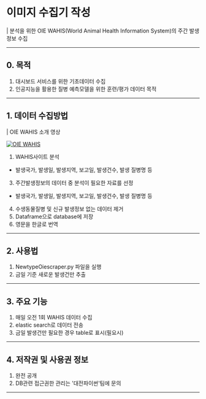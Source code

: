 # 이미지 수집기 작성

| 분석을 위한 OIE WAHIS(World Animal Health Information System)의 주간 발생정보 수집 


---
## 0. 목적
1. 대시보드 서비스를 위한 기초데이터 수집
2. 인공지능을 활용한 질병 예측모델을 위한 훈련/평가 데이터 목적
---

## 1. 데이터 수집방법
| OIE WAHIS 소개 영상

[![OIE WAHIS]( https://img.youtube.com/vi/kWV64ke6A18/0.jpg)](https://www.youtube.com/embed/kWV64ke6A18) 

1. WAHIS사이트 분석
  - 발생국가, 발생일, 발생지역, 보고일, 발생건수, 발생 질병명 등
3. 주간발생정보의 데이터 중 분석이 필요한 자료를 선정
  - 발생국가, 발생일, 발생지역, 보고일, 발생건수, 발생 질병명 등
4. 수생동물질병 및 신규 발생정보 없는 데이터 제거
5. Dataframe으로 database에 저장
6. 영문을 한글로 번역
---
## 2. 사용법
1. NewtypeOiescraper.py 파일을 실행
2. 금일 기준 새로운 발생건만 추출

---
## 3. 주요 기능
1. 매일 오전 1회 WAHIS 데이터 수집
2. elastic search로 데이터 전송
3. 금일 발생건만 필요한 경우 table로 표시(필요시)

---
## 4. 저작권 및 사용권 정보
1. 완전 공개
2. DB관련 접근권한 관리는 '대전파이썬'팀에 문의
---
